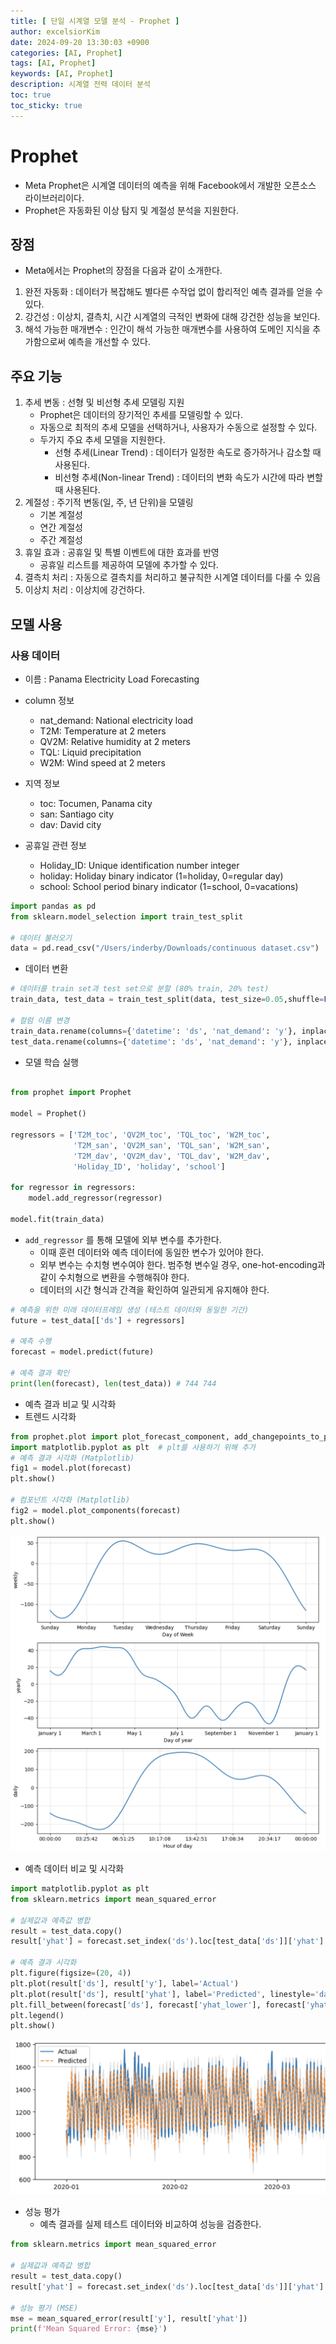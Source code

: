 ```yaml
---
title: [ 단일 시계열 모델 분석 - Prophet ]
author: excelsiorKim
date: 2024-09-20 13:30:03 +0900
categories: [AI, Prophet]
tags: [AI, Prophet]
keywords: [AI, Prophet]
description: 시계열 전력 데이터 분석
toc: true
toc_sticky: true
---
```


# Prophet 
- Meta Prophet은 시계열 데이터의 예측을 위해 Facebook에서 개발한 오픈소스 라이브러리이다.
- Prophet은 자동화된 이상 탐지 및 계절성 분석을 지원한다.


## 장점
- Meta에서는 Prophet의 장점을 다음과 같이 소개한다.

1. 완전 자동화 : 데이터가 복잡해도 별다른 수작업 없이 합리적인 예측 결과를 얻을 수 있다.
2. 강건성 : 이상치, 결측치, 시간 시계열의 극적인 변화에 대해 강건한 성능을 보인다.
3. 해석 가능한 매개변수 : 인간이 해석 가능한 매개변수를 사용하여 도메인 지식을 추가함으로써 예측을 개선할 수 있다.

## 주요 기능

1. 추세 변동 : 선형 및 비선형 추세 모델링 지원
   - Prophet은 데이터의 장기적인 추세를 모델링할 수 있다.
   - 자동으로 최적의 추세 모델을 선택하거나, 사용자가 수동으로 설정할 수 있다.
   - 두가지 주요 추세 모델을 지원한다.
     - 선형 추세(Linear Trend) : 데이터가 일정한 속도로 증가하거나 감소할 때 사용된다.
     - 비선형 추세(Non-linear Trend) : 데이터의 변화 속도가 시간에 따라 변할 때 사용된다.
2. 계절성 : 주기적 변동(일, 주, 년 단위)을 모델링
   - 기본 계절성
   - 연간 계절성
   - 주간 계절성
3. 휴일 효과 : 공휴일 및 특별 이벤트에 대한 효과를 반영
   - 공휴일 리스트를 제공하여 모델에 추가할 수 있다.
4. 결측치 처리 : 자동으로 결측치를 처리하고 불규칙한 시계열 데이터를 다룰 수 있음
5. 이상치 처리 : 이상치에 강건하다.

## 모델 사용

### 사용 데이터
- 이름 : Panama Electricity Load Forecasting

- column 정보
  - nat_demand: National electricity load
  - T2M: Temperature at 2 meters
  - QV2M: Relative humidity at 2 meters
  - TQL: Liquid precipitation
  - W2M: Wind speed at 2 meters
- 지역 정보
  - toc: Tocumen, Panama city
  - san: Santiago city
  - dav: David city

- 공휴일 관련 정보
  - Holiday_ID: Unique identification number integer
  - holiday: Holiday binary indicator (1=holiday, 0=regular day)
  - school: School period binary indicator (1=school, 0=vacations)

```python
import pandas as pd
from sklearn.model_selection import train_test_split

# 데이터 불러오기
data = pd.read_csv("/Users/inderby/Downloads/continuous dataset.csv")
```

- 데이터 변환
  
```python
# 데이터를 train set과 test set으로 분할 (80% train, 20% test)
train_data, test_data = train_test_split(data, test_size=0.05,shuffle=False)

# 컬럼 이름 변경
train_data.rename(columns={'datetime': 'ds', 'nat_demand': 'y'}, inplace=True)
test_data.rename(columns={'datetime': 'ds', 'nat_demand': 'y'}, inplace=True)
```

- 모델 학습 실행

```python

from prophet import Prophet

model = Prophet()

regressors = ['T2M_toc', 'QV2M_toc', 'TQL_toc', 'W2M_toc', 
              'T2M_san', 'QV2M_san', 'TQL_san', 'W2M_san', 
              'T2M_dav', 'QV2M_dav', 'TQL_dav', 'W2M_dav', 
              'Holiday_ID', 'holiday', 'school']

for regressor in regressors:
    model.add_regressor(regressor)

model.fit(train_data)

```

-  `add_regressor` 를 통해 모델에 외부 변수를 추가한다.
   -  이때 훈련 데이터와 예측 데이터에 동일한 변수가 있어야 한다.
   -  외부 변수는 수치형 변수여야 한다. 범주형 변수일 경우, one-hot-encoding과 같이 수치형으로 변환을 수행해줘야 한다.
   -  데이터의 시간 형식과 간격을 확인하여 일관되게 유지해야 한다.


```python
# 예측을 위한 미래 데이터프레임 생성 (테스트 데이터와 동일한 기간)
future = test_data[['ds'] + regressors]

# 예측 수행
forecast = model.predict(future)

# 예측 결과 확인
print(len(forecast), len(test_data)) # 744 744
```

- 예측 결과 비교 및 시각화
- 트렌드 시각화

```python
from prophet.plot import plot_forecast_component, add_changepoints_to_plot
import matplotlib.pyplot as plt  # plt를 사용하기 위해 추가
# 예측 결과 시각화 (Matplotlib)
fig1 = model.plot(forecast)
plt.show()

# 컴포넌트 시각화 (Matplotlib)
fig2 = model.plot_components(forecast)
plt.show()
```
![trend](/assets/img/2024-09-20-prophet/weekly_daily_yearly.png)


- 예측 데이터 비교 및 시각화

```python
import matplotlib.pyplot as plt
from sklearn.metrics import mean_squared_error

# 실제값과 예측값 병합
result = test_data.copy()
result['yhat'] = forecast.set_index('ds').loc[test_data['ds']]['yhat'].values

# 예측 결과 시각화
plt.figure(figsize=(20, 4))
plt.plot(result['ds'], result['y'], label='Actual')
plt.plot(result['ds'], result['yhat'], label='Predicted', linestyle='dashed')
plt.fill_between(forecast['ds'], forecast['yhat_lower'], forecast['yhat_upper'], color='gray', alpha=0.2)
plt.legend()
plt.show()
```

![predict](/assets/img/2024-09-20-prophet/predict-result.png)


- 성능 평가
  - 예측 결과를 실제 테스트 데이터와 비교하여 성능을 검증한다.

```python
from sklearn.metrics import mean_squared_error

# 실제값과 예측값 병합
result = test_data.copy()
result['yhat'] = forecast.set_index('ds').loc[test_data['ds']]['yhat'].values

# 성능 평가 (MSE)
mse = mean_squared_error(result['y'], result['yhat'])
print(f'Mean Squared Error: {mse}')
```